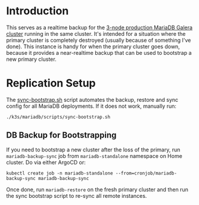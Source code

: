 # Introduction
This serves as a realtime backup for the [3-node production MariaDB Galera cluster](/mariadb) running in the same cluster. It's intended for a situation where the primary cluster is completely destroyed (usually because of something I've done). This instance is handy for when the primary cluster goes down, because it provides a near-realtime backup that can be used to bootstrap a new primary cluster.

# Replication Setup
The [sync-bootstrap.sh](/mariadb/scripts/sync-bootstrap.sh) script automates the backup, restore and sync config for all MariaDB deployments. If it does not work, manually run:
```
./k3s/mariadb/scripts/sync-bootstrap.sh
```
## DB Backup for Bootstrapping
If you need to bootstrap a new cluster after the loss of the primary, run `mariadb-backup-sync` job from `mariadb-standalone` namespace on Home cluster. Do via either ArgoCD or:
```
kubectl create job -n mariadb-standalone --from=cronjob/mariadb-backup-sync mariadb-backup-sync
```
Once done, run `mariadb-restore` on the fresh primary cluster and then run the sync bootstrap script to re-sync all remote instances.